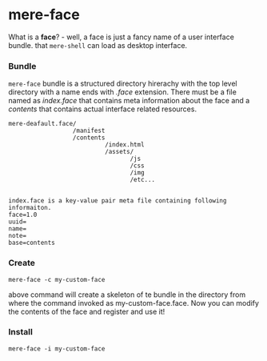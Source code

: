 # mere-face
What is a **face**? - well, a face is just a fancy name of a user interface bundle. that `mere-shell` can load as desktop interface.

### Bundle
`mere-face` bundle is a structured directory hirerachy with the top level directory with a name ends with *.face* extension. There must be a file named as *index.face* that contains meta information about the face and a *contents* that contains actual interface related resources.

```
mere-deafault.face/
                  /manifest
                  /contents
                           /index.html
                           /assets/
                                  /js
                                  /css
                                  /img
                                  /etc...
                  

index.face is a key-value pair meta file containing following informaiton.
face=1.0  
uuid=
name=
note=
base=contents
```

### Create
```
mere-face -c my-custom-face
```
above command will create a skeleton of te bundle in the directory from where the command invoked as my-custom-face.face. Now you can modify the contents of the face and register and use it!

### Install
```
mere-face -i my-custom-face
```
